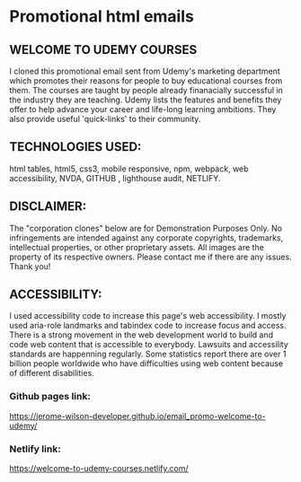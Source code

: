 # Promotional html emails

## WELCOME TO UDEMY COURSES 
I cloned this promotional email sent from Udemy's marketing department which promotes their reasons for people to buy educational courses from them. The courses are taught by people already finanacially successful in the industry they are teaching. Udemy lists the features and benefits they offer to help advance your career and life-long learning ambitions. They also provide useful 'quick-links' to their community. 

## TECHNOLOGIES USED:
html tables, html5, css3, mobile responsive, npm, webpack, web accessibility, NVDA, GITHUB , lighthouse audit, NETLIFY.

## DISCLAIMER:
The "corporation clones" below are for Demonstration Purposes Only. No infringements are intended against any corporate copyrights, trademarks, intellectual properties, or other proprietary assets. All images are the property of its respective owners. Please contact me if there are any issues. Thank you!

## ACCESSIBILITY:
I used accessibility code to increase this page's web accessibility. I mostly used aria-role landmarks and tabindex code to increase focus and access. There is a strong movement in the web development world to build and code web content that is accessible to everybody. Lawsuits and accessility standards are happenning regularly. Some statistics report there are over 1 billion people worldwide who have difficulties using web content because of different disabilities.

### Github pages link:
https://jerome-wilson-developer.github.io/email_promo-welcome-to-udemy/

### Netlify link:
https://welcome-to-udemy-courses.netlify.com/
